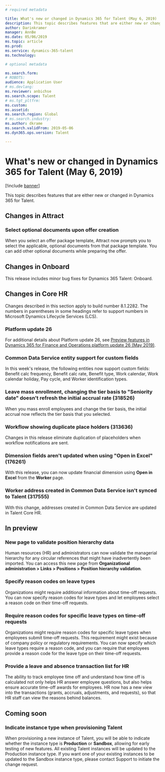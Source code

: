 ```yaml
---
# required metadata

title: What's new or changed in Dynamics 365 for Talent (May 6, 2019)
description: This topic describes features that are either new or changed in Microsoft Dynamics 365 for Talent.
author: Darinkramer
manager: AnnBe
ms.date: 05/06/2019
ms.topic: article
ms.prod: 
ms.service: dynamics-365-talent
ms.technology: 

# optional metadata

ms.search.form: 
# ROBOTS: 
audience: Application User
# ms.devlang: 
ms.reviewer: anbichse
ms.search.scope: Talent
# ms.tgt_pltfrm: 
ms.custom: 
ms.assetid: 
ms.search.region: Global
# ms.search.industry: 
ms.author: dkrame
ms.search.validFrom: 2019-05-06
ms.dyn365.ops.version: Talent

---
```

# What's new or changed in Dynamics 365 for Talent (May 6, 2019)

[!include [banner](includes/banner.md)]

This topic describes features that are either new or changed in Dynamics 365 for Talent.

## Changes in Attract

### Select optional documents upon offer creation

When you select an offer package template, Attract now prompts you to select the applicable, optional documents from that package template. You can add other optional documents while preparing the offer.

## Changes in Onboard

This release includes minor bug fixes for Dynamics 365 Talent: Onboard.

## Changes in Core HR

Changes described in this section apply to build number 8.1.2282. The numbers in parentheses in some headings refer to support numbers in Microsoft Dynamics Lifecycle Services (LCS).

### Platform update 26

For additional details about Platform update 26, see [Preview features in Dynamics 365 for Finance and Operations platform update 26 (May 2019)](https://docs.microsoft.com/dynamics365/unified-operations/fin-and-ops/get-started/whats-new-platform-update-26). 

### Common Data Service entity support for custom fields

In this week's release, the following entities now support custom fields: Benefit calc frequency, Benefit calc rate, Benefit type, Work calendar, Work calendar holiday, Pay cycle, and Worker identification types.

### Leave mass enrollment, changing the tier basis to "Seniority date" doesn't refresh the initial accrual rate (318526)

When you mass enroll employees and change the tier basis, the initial accrual now reflects the tier basis that you selected.

### Workflow showing duplicate place holders (313636)

Changes in this release eliminate duplication of placeholders when workflow notifications are sent.

### Dimension fields aren't updated when using "Open in Excel" (176261)

With this release, you can now update financial dimension using **Open in Excel** from the **Worker** page. 

### Worker address created in Common Data Service isn't synced to Talent (317555)

With this change, addresses created in Common Data Service are updated in Talent Core HR.


## In preview

### New page to validate position hierarchy data

Human resources (HR) and administrators can now validate the managerial hierarchy for any circular references that might have inadvertently been imported. You can access this new page from **Organizational administration > Links > Positions > Position hierarchy validation**.

### Specify reason codes on leave types

Organizations might require additional information about time-off requests. You can now specify reason codes for leave types and let employees select a reason code on their time-off requests.

### Require reason codes for specific leave types on time-off requests

Organizations might require reason codes for specific leave types when employees submit time-off requests. This requirement might exist because of company policy or regulatory requirements. You can now specify which leave types require a reason code, and you can require that employees provide a reason code for the leave type on their time-off requests.

### Provide a leave and absence transaction list for HR

The ability to track employee time off and understand how time off is calculated not only helps HR answer employee questions, but also helps ensure accurate time-off awards for employees. HR now has a new view into the transactions (grants, accruals, adjustments, and requests), so that HR staff can view the reasons behind balances.

## Coming soon

### Indicate instance type when provisioning Talent

When provisioning a new instance of Talent, you will be able to indicate whether the instance type is **Production** or **Sandbox**, allowing for early testing of new features. All existing Talent instances will be updated to the Production instance type. If you want one of your existing instances to be updated to the Sandbox instance type, please contact Support to initiate the change request.

